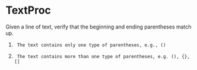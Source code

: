 # TextProc

Given a line of text, verify that the beginning and ending parentheses match up.
1)      The text contains only one type of parentheses, e.g., ()
2)      The text contains more than one type of parentheses, e.g. (), {}, []

